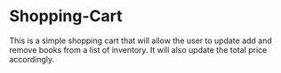 # Shopping-Cart
This is a simple shopping cart that will allow the user to update add and remove books from a list of inventory. It will also update the total price accordingly. 
